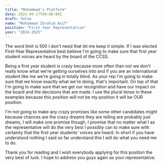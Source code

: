 ```yaml
---
title: "Muhammad's Platform"
date: 2024-09-17T00:00:00Z
draft: false
name: "Muhammad Ibrahim Asif"
position: "First Year Representative"
year: "2024-2025"
---
```

The word limit is 500 I don't need that let me keep it simple. If I was elected First-Year Representative best believe I'm going to make sure that first year student voices are heard by the board of the CCSS. 

Being a first year student is crazy because more often than not we don't really know what we're getting ourselves into and if you are an international student like me we're going in totally blind. As your rep I'm going to make sure that we know exactly what we're doing, that's important. On top of that I'm going to make sure that we get our recognition and have our impact on the board and the decisions that are made. I use the plural tense in these examples because this position will not be my position it will be OUR position. 

I'm not going to make any crazy promises like some other candidates might because chances are the crazy dreams they are telling are probably just dreams, I will make one promise though, I promise that no matter what I as the representative will do the very best I possibly can to make sure with certainty that the first year students' voices are heard. In short if you have understood nothing I said so far understand this I will do what you need me to do. 

Thank you for reading and I wish everybody applying for this position the very best of luck. I hope to address you guys again as your representative. 
